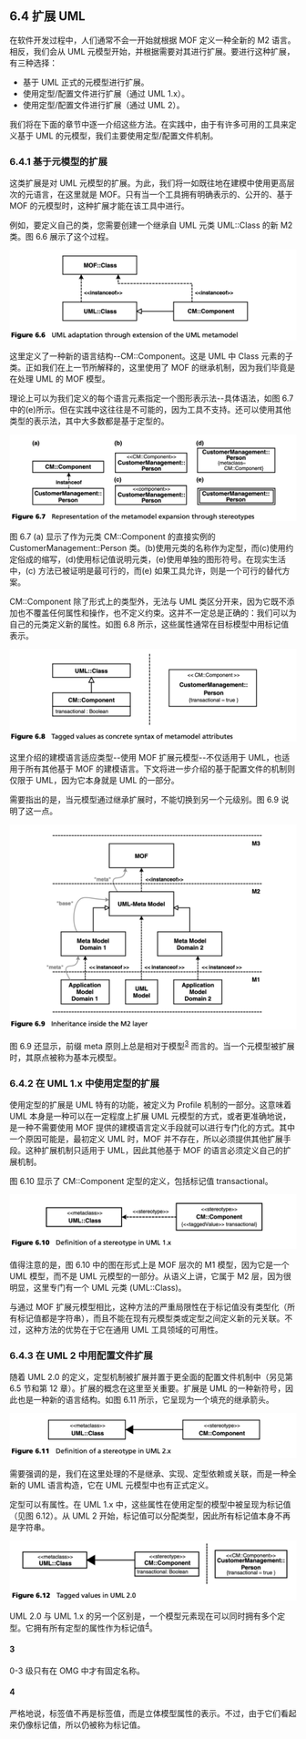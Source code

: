 ## 6.4 扩展 UML
在软件开发过程中，人们通常不会一开始就根据 MOF 定义一种全新的 M2 语言。相反，我们会从 UML 元模型开始，并根据需要对其进行扩展。要进行这种扩展，有三种选择：

* 基于 UML 正式的元模型进行扩展。
* 使用定型/配置文件进行扩展（通过 UML 1.x）。
* 使用定型/配置文件进行扩展（通过 UML 2）。

我们将在下面的章节中逐一介绍这些方法。在实践中，由于有许多可用的工具来定义基于 UML 的元模型，我们主要使用定型/配置文件机制。

### 6.4.1 基于元模型的扩展
这类扩展是对 UML 元模型的扩展。为此，我们将一如既往地在建模中使用更高层次的元语言，在这里就是 MOF。只有当一个工具拥有明确表示的、公开的、基于 MOF 的元模型时，这种扩展才能在该工具中进行。

例如，要定义自己的类，您需要创建一个继承自 UML 元类 UML::Class 的新 M2 类。图 6.6 展示了这个过程。

![Figure 6.6](../img/f6.6.png)

这里定义了一种新的语言结构--CM::Component。这是 UML 中 Class 元素的子类。正如我们在上一节所解释的，这里使用了 MOF 的继承机制，因为我们毕竟是在处理 UML 的 MOF 模型。

理论上可以为我们定义的每个语言元素指定一个图形表示法--具体语法，如图 6.7 中的(e)所示。但在实践中这往往是不可能的，因为工具不支持。还可以使用其他类型的表示法，其中大多数都是基于定型的。

![Figure 6.7](../img/f6.7.png)

图 6.7 (a) 显示了作为元类 CM::Component 的直接实例的 CustomerManagement::Person 类。(b)使用元类的名称作为定型，而(c)使用约定俗成的缩写，(d)使用标记值说明元类，(e)使用单独的图形符号。在现实生活中，(c) 方法已被证明是最可行的，而(e) 如果工具允许，则是一个可行的替代方案。

CM::Component 除了形式上的类型外，无法与 UML 类区分开来，因为它既不添加也不覆盖任何属性和操作，也不定义约束。这并不一定总是正确的：我们可以为自己的元类定义新的属性。如图 6.8 所示，这些属性通常在目标模型中用标记值表示。

![Figure 6.8](../img/f6.8.png)

这里介绍的建模语言适应类型--使用 MOF 扩展元模型--不仅适用于 UML，也适用于所有其他基于 MOF 的建模语言。下文将进一步介绍的基于配置文件的机制则仅限于 UML，因为它本身就是 UML 的一部分。

需要指出的是，当元模型通过继承扩展时，不能切换到另一个元级别。图 6.9 说明了这一点。

![Figure 6.9](../img/f6.9.png)

图 6.9 还显示，前缀 meta 原则上总是相对于模型<sup>[3](#3)</sup>
而言的。当一个元模型被扩展时，其原点被称为基本元模型。

### 6.4.2 在 UML 1.x 中使用定型的扩展
使用定型的扩展是 UML 特有的功能，被定义为 Profile 机制的一部分。这意味着 UML 本身是一种可以在一定程度上扩展 UML 元模型的方式，或者更准确地说，是一种不需要使用 MOF 提供的建模语言定义手段就可以进行专门化的方式。其中一个原因可能是，最初定义 UML 时，MOF 并不存在，所以必须提供其他扩展手段。这种扩展机制只适用于 UML，因此其他基于 MOF 的语言必须定义自己的扩展机制。

图 6.10 显示了 CM::Component 定型的定义，包括标记值 transactional。

![Figure 6.10](../img/f6.10.png)

值得注意的是，图 6.10 中的图在形式上是 MOF 层次的 M1 模型，因为它是一个 UML 模型，而不是 UML 元模型的一部分。从语义上讲，它属于 M2 层，因为很明显，这里专门有一个 UML 元类 (UML::Class)。

与通过 MOF 扩展元模型相比，这种方法的严重局限性在于标记值没有类型化（所有标记值都是字符串），而且不能在现有元模型类或定型之间定义新的元关联。不过，这种方法的优势在于它在通用 UML 工具领域的可用性。

### 6.4.3 在 UML 2 中用配置文件扩展
随着 UML 2.0 的定义，定型机制被扩展并置于更全面的配置文件机制中（另见第 6.5 节和第 12 章）。扩展的概念在这里至关重要。扩展是 UML 的一种新符号，因此也是一种新的语言结构。如图 6.11 所示，它呈现为一个填充的继承箭头。

![Figure 6.11](../img/f6.11.png)

需要强调的是，我们在这里处理的不是继承、实现、定型依赖或关联，而是一种全新的 UML 语言构造，它在 UML 元模型中也有正式定义。

定型可以有属性。在 UML 1.x 中，这些属性在使用定型的模型中被呈现为标记值（见图 6.12）。从 UML 2 开始，标记值可以分配类型，因此所有标记值本身不再是字符串。

![Figure 6.12](../img/f6.12.png)

UML 2.0 与 UML 1.x 的另一个区别是，一个模型元素现在可以同时拥有多个定型。它拥有所有定型的属性作为标记值<sup>[4](#4)</sup>。


#### 3
0-3 级只有在 OMG 中才有固定名称。

#### 4
严格地说，标签值不再是标签值，而是立体模型属性的表示。不过，由于它们看起来仍像标记值，所以仍被称为标记值。
